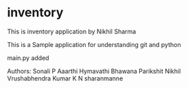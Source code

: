 # inventory
This is inventory application by Nikhil Sharma

This is a Sample application for understanding git and python

main.py added


Authors:
Sonali P
Aaarthi
Hymavathi
Bhawana
Parikshit
Nikhil
Vrushabhendra Kumar K N 
sharanmanne